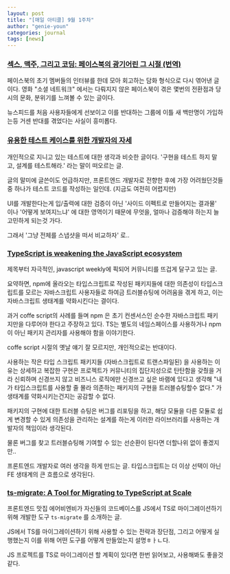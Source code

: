 ```yaml
---
layout: post
title: "[매일 아티클] 9월 1주차"
author: "genie-youn"
categories: journal
tags: [news]
---
```


### [섹스, 맥주, 그리고 코딩: 페이스북의 광기어린 그 시절 (번역)](https://ebadak.news/2020/08/12/sex-beer-and-coding-inside-facebooks-wild-early-days-in-palo-alto/)

페이스북의 초기 멤버들의 인터뷰를 한데 모아 회고하는 담화 형식으로 다시 엮어낸 글이다. 영화 "소셜 네트워크" 에서는 다뤄지지 않은 페이스북이 겪은 몇번의 전환점과 당시의 문화, 분위기를 느껴볼 수 있는 글이다.

뉴스피드를 처음 사용자들에게 선보이고 이를 반대하는 그룹에 이틀 새 백만명이 가입하는등 거센 반대를 겪었다는 사실이 흥미롭다.

### [유용한 테스트 케이스를 위한 개발자의 자세](https://meetup.toast.com/posts/246)

개인적으로 지니고 있는 테스트에 대한 생각과 비슷한 글이다.
'구현을 테스트 하지 말고, 설계를 테스트해라.' 라는 말이 떠오르는 글.

글의 말미에 글쓴이도 언급하지만, 프론트엔드 개발자로 전향한 후에 가장 어려웠던것들 중 하나가 테스트 코드를 작성하는 일인데. (지금도 여전히 어렵지만)

UI를 개발한다는게 입/출력에 대한 검증이 아닌 '사이드 이펙트로 만들어지는 결과물' 이나 '어떻게 보여지느냐' 에 대한 영역이기 때문에 무엇을, 얼마나 검증해야 하는지 늘 고민하게 되는것 가다.

그래서 '그냥 전체를 스냅샷을 떠서  비교하자' 로..

### [TypeScript is weakening the JavaScript ecosystem](https://timdaub.github.io/2020/09/01/typescript/index.html)

제목부터 자극적인, javascript weekly에 픽되어 커뮤니티를 뜨겁게 달구고 있는 글.

요약하면, npm에 올라오는 타입스크립트로 작성된 패키지들에 대한 의존성이 타입스크립트를 모르는 자바스크립트 사용자들로 하여금 트러블슈팅에 어려움을 겪게 하고, 이는 자바스크립트 생태계를 약화시킨다는 결이다.

과거 coffe script의 사례를 들며 npm 은 초기 컨센서스인 순수한 자바스크립트 패키지만을 다루어야 한다고 주장하고 있다. TS는 별도의 네임스페이스를 사용하거나 npm이 아닌 패키지 관리자를 사용해야 함을 이야기한다.

coffe script 시절의 옛날 얘기 잘 모르지만, 개인적으로는 반대이다.

사용하는 작은 타입 스크립트 패키지들 (자바스크립트로 트랜스파일된) 을 사용하는 이유는 상세하고 복잡한 구현은 프로젝트가 커뮤니티의 집단지성으로 탄탄함을 갖췄을 거라 신뢰하며 신경쓰지 않고 비즈니스 로직에만 신경쓰고 싶은 바램에 있다고 생각해 "내가 타입스크립트를 사용할 줄 몰라 의존하는 패키지의 구현을 트러블슈팅할수 없다." 가 생태계를 약화시키는건지는 공감할 수 없다.

패키지의 구현에 대한 트러블 슈팅은 버그를 리포팅을 하고, 해당 모듈을 다른 모듈로 쉽게 변경할 수 있게 의존성을 관리하는 설계를 하는게 이러한 라이브러리를 사용하는 개발자의 책임이라 생각된다.

물론 버그를 찾고 트러블슈팅해 기여할 수 있는 선순환이 된다면 더할나위 없이 좋겠지만..

프론트엔드 개발자로 여러 생각을 하게 만드는 글.
타입스크립트는 더 이상 선택이 아닌 FE 생태계의 큰 흐름으로 생각된다.

### [ts-migrate: A Tool for Migrating to TypeScript at Scale](https://medium.com/airbnb-engineering/ts-migrate-a-tool-for-migrating-to-typescript-at-scale-cd23bfeb5cc)

프론트엔드 맛집 에어비엔비가 자신들의 코드베이스를 JS에서 TS로 마이그레이션하기 위해 개발한 도구 `ts-migrate` 를 소개하는 글.

JS에서 TS를 마이그레이션하기 위해 사용할 수 있는 전략과 장단점, 그리고 어떻게 실행했는지 이를 위해 어떤 도구를 어떻게 만들었는지 설명ㅎㅏㄴ다.

JS 프로젝트를 TS로 마이그레이션 할 계획이 있다면 한번 읽어보고, 사용해봐도 좋을것 같다.
